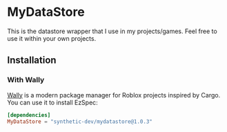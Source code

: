 # MyDataStore

This is the datastore wrapper that I use in my projects/games. Feel free to use it within your own projects.

## Installation
### With Wally
[Wally](https://github.com/UpliftGames/wally) is a modern package manager for Roblox projects inspired by Cargo. You can use it to install EzSpec:
```toml
[dependencies]
MyDataStore = "synthetic-dev/mydatastore@1.0.3"
```